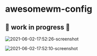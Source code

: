 # awesomewm-config

## 🚧 work in progress 🚧

![2021-06-02-17:52:26-screenshot](https://user-images.githubusercontent.com/76592799/120511958-30d56180-c3cb-11eb-91ef-f7bd75f8b09e.png)

![2021-06-02-17:52:10-screenshot](https://user-images.githubusercontent.com/76592799/120511969-3337bb80-c3cb-11eb-9f51-9eb41fdf8f79.png)
